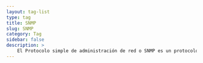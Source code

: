 ```yaml
---
layout: tag-list
type: tag
title: SNMP
slug: SNMP
category: Tag
sidebar: false
description: >
    El Protocolo simple de administración de red o SNMP es un protocolo de la capa de aplicación que facilita el intercambio de información de administración entre dispositivos de red. 
---
```

